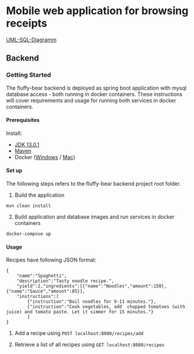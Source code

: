 # Mobile web application for browsing receipts
[UML-SQL-Diagramm](https://drive.google.com/file/d/1NH8oqzhDk3qjIZlYgTxwlgJiOX7kkEN6/view?usp=sharing)

## Backend

### Getting Started

The fluffy-bear backend is deployed as spring boot application with mysql database access - both running in docker containers. These instructions will cover requirements and usage for running both services in docker containers.

#### Prerequisites

Install:
* [JDK 13.0.1](https://www.oracle.com/technetwork/java/javase/downloads/jdk13-downloads-5672538.html)
* [Maven](https://maven.apache.org/download.cgi)
* Docker ([Windows](https://download.docker.com/win/stable/Docker%20for%20Windows%20Installer.exe) / [Mac](https://download.docker.com/mac/stable/Docker.dmg))

#### Set up

The following steps refers to the fluffy-bear backend project root folder.

1. Build the application
```
mvn clean install
```
2. Build application and database images and run services in docker containers
```
docker-compose up
```

#### Usage

Recipes have following JSON format:
```
{
	"name":"Spaghetti",
	"description":"Tasty noodle recipe.",
	"yield":2,"ingredients":[{"name":"Noodles","amount":150},{"name":"Sauce","amount":85}],
	"instructions":[
		{"instruction":"Boil noodles for 9-11 minutes."},
		{"instruction":"Cook vegetables, add  chopped tomatoes (with juice) and tomato paste. Let it simmer for 15 minutes."}
		]
}
```

1. Add a recipe using `POST localhost:8080/recipes/add`

2. Retrieve a list of all recipes using `GET localhost:8080/recipes`